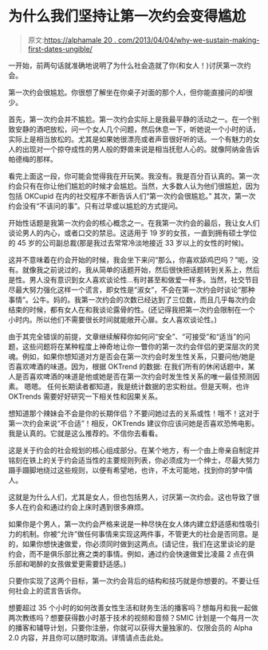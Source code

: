 # 为什么我们坚持让第一次约会变得尴尬

> 原文:[https://alphamale 20 . com/2013/04/04/why-we-sustain-making-first-dates-ungible/](https://alphamale20.com/2013/04/04/why-we-insist-on-making-first-dates-awkward/)

一开始，前两句话就准确地说明了为什么社会造就了你(和女人！)讨厌第一次约会。

第一次约会很尴尬。你很想了解坐在你桌子对面的那个人，但你能直接问的却很少。

首先，第一次约会并不尴尬。第一次约会实际上是我最平静的活动之一。在一个别致安静的酒吧放松，问一个女人几个问题，然后休息一下，听她说一个小时的话，实际上是相当放松的。尤其是如果她很漂亮或者声音很好听的话。一个有魅力的女人的出现对一个掠夺成性的男人般的野兽来说是相当抚慰人心的。就像阿纳金告诉帕德梅的那样。

看完上面这一段，你可能会觉得我在开玩笑。我没有。我是百分百认真的。第一次约会只有在你让他们尴尬的时候才会尴尬。当然，大多数人认为他们很尴尬，因为包括 OKCupid 在内的社交程序不断告诉人们“第一次约会很尴尬。”
其次，第一次约会没有“不该问的事”。只有过早或以尴尬的方式提问。

开始性话题是我第一次约会的核心概念之一。在我第一次约会的最后，我让女人们谈论男人的内心，或者口交的禁忌。这适用于 19 岁的女孩，一直到拥有硕士学位的 45 岁的公司副总裁(那是我过去常常冷淡地接近 33 岁以上的女性的时候)。

这并不意味着在约会开始的时候，我会坐下来问“那么，你喜欢舔鸡巴吗？”呃，没有。就像我之前说过的，我从简单的话题开始，然后很快把话题转到关系上，然后是性。男人没有意识到女人喜欢谈论性...有时甚至和做爱一样多。当然，社交节目尽最大努力强化这样一个谎言，即女性是“淑女”，不会在第一次约会时谈论“那种事情”。公牛。妈的。我第一次约会的次数已经达到了三位数，而且几乎每次约会结束的时候，都有女人在和我谈论露骨的性。(还记得我把第一次约会限制在一个小时内。所以他们不需要很长时间就能敞开心扉。女人喜欢谈论性。)

由于其完全错误的前提，文章继续解释你如何问“安全”、“可接受”和“适当”的问题，这些问题将在某种程度上神奇地让你一瞥你的第一次约会伴侣的更深层次的灵魂。例如，如果你想知道对方是否会在第一次约会时发生性关系，只要问他/她是否喜欢啤酒的味道。因为，根据 OKTrend 的数据:
在我们所有的休闲话题中，某人是否喜欢啤酒的味道是他或她是否在第一次约会时发生性关系的唯一最佳预测因素。
嗯嗯。
任何长期读者都知道，我是统计数据的忠实粉丝。但是天啊，也许 OKTrends 需要好好研究一下相关性和因果关系。

想知道那个辣妹会不会是你的长期伴侣？不要问她过去的关系或性！哦不！这对于第一次约会来说“不合适”！相反，OKTrends 建议你应该问她是否喜欢恐怖电影。我是认真的。它就是这么推荐的。不信你去看看。

这是关于约会的社会规划的核心组成部分。在某个地方，有一个由上帝亲自制定并铭刻在铁上的关于约会适当性的主要规则列表，你必须成为一个绅士，尽最大努力蹑手蹑脚地绕过这些规则，以便有希望地，也许，不太可能地，找到你的梦中情人。

这就是为什么人们，尤其是女人，但也包括男人，讨厌第一次约会。这也导致了很多人在约会和通过约会上床时遇到很多麻烦。

如果你是个男人，第一次约会严格来说是一种尽快在女人体内建立舒适感和性吸引力的机制。你被“允许”做任何事情来实现这两件事，不管更大的社会是否同意。是的，如果你想快速做爱，你必须同时做到这两点。(请记住，我们在这里谈论的是约会，而不是俱乐部比赛之类的事情。例如，通过约会快速做爱比凌晨 2 点在俱乐部和喝醉的女孩做爱更需要舒适感。)

只要你实现了这两个目标，第一次约会背后的结构和技巧就是你想要的。不要让任何社会上的谎言告诉你。

想要超过 35 个小时的如何改善女性生活和财务生活的播客吗？想每月和我一起做两次教练吗？想要获得数小时基于技术的视频和音频？SMIC 计划是一个每月一次的播客和辅导计划，只要你注册，你就可以获得大量独家的、仅限会员的 Alpha 2.0 内容，并且你可以随时取消。详情请点击此处。